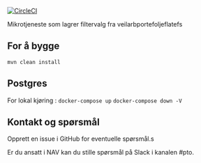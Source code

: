 [![CircleCI](https://circleci.com/gh/navikt/veilarbfiltrering.svg?style=svg)](https://circleci.com/gh/navikt/veilarbfiltrering)

Mikrotjeneste som lagrer filtervalg fra veilarbportefoljeflatefs

## For å bygge
`mvn clean install`

## Postgres
For lokal kjøring :
`docker-compose up`
`docker-compose down -V`


## Kontakt og spørsmål
Opprett en issue i GitHub for eventuelle spørsmål.s

Er du ansatt i NAV kan du stille spørsmål på Slack i kanalen #pto.

